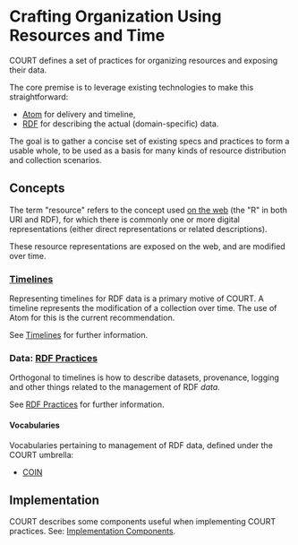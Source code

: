 # Crafting Organization Using Resources and Time #

COURT defines a set of practices for organizing resources and exposing their data.

The core premise is to leverage existing technologies to make this straightforward:

  * [Atom](http://tools.ietf.org/html/rfc4287) for delivery and timeline,
  * [RDF](http://www.w3.org/RDF/) for describing the actual (domain-specific) data.

The goal is to gather a concise set of existing specs and practices to form a usable whole, to be used as a basis for many kinds of resource distribution and collection scenarios.

## Concepts ##

The term "resource" refers to the concept used [on the web](http://en.wikipedia.org/wiki/Resource_(Web)) (the "R" in both URI and RDF), for which there is commonly one or more digital representations (either direct representations or related descriptions).

These resource representations are exposed on the web, and are modified over time.

### [Timelines](Timelines.md) ###

Representing timelines for RDF data is a primary motive of COURT. A timeline represents the modification of a collection over time. The use of Atom for this is the current recommendation.

See [Timelines](Timelines.md) for further information.

### Data: [RDF Practices](RDF_Practices.md) ###

Orthogonal to timelines is how to describe datasets, provenance, logging and other things related to the management of RDF _data_.

See [RDF Practices](RDF_Practices.md) for further information.

#### Vocabularies ####

Vocabularies pertaining to management of RDF data, defined under the COURT umbrella:

  * [COIN](COIN.md)

## Implementation ##

COURT describes some components useful when implementing COURT practices. See: [Implementation Components](Implementation_Components.md).